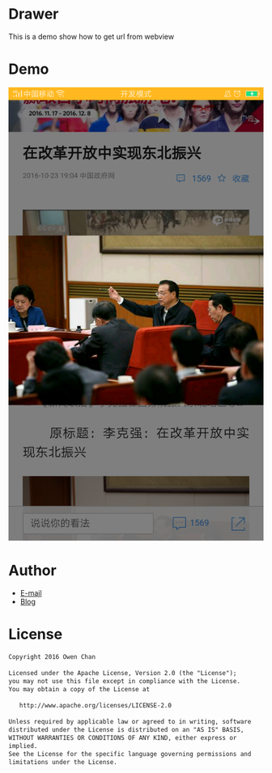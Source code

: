 Drawer
======


This is a demo show how to get url from webview

Demo
====
 ![image](https://github.com/chenzongwen/ShowWebViewImage/blob/master/demo.png)


Author
===========

- [E-mail](zongwen.chen@qq.com)
- [Blog](http://blog.csdn.net/owenchan1987)

License
============

    Copyright 2016 Owen Chan

    Licensed under the Apache License, Version 2.0 (the "License");
    you may not use this file except in compliance with the License.
    You may obtain a copy of the License at

       http://www.apache.org/licenses/LICENSE-2.0

    Unless required by applicable law or agreed to in writing, software
    distributed under the License is distributed on an "AS IS" BASIS,
    WITHOUT WARRANTIES OR CONDITIONS OF ANY KIND, either express or implied.
    See the License for the specific language governing permissions and
    limitations under the License.